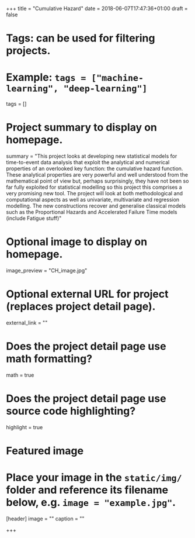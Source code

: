+++
title = "Cumulative Hazard"
date = 2018-06-07T17:47:36+01:00
draft = false

# Tags: can be used for filtering projects.
# Example: `tags = ["machine-learning", "deep-learning"]`
tags = []

# Project summary to display on homepage.
summary = "This project  looks at developing new statistical models for time-to-event data analysis that exploit the analytical and numerical properties of an overlooked key function: the cumulative hazard function. These analytical properties are very powerful and well understood from the mathematical point of view but, perhaps surprisingly, they have not been so far fully exploited for statistical modelling so this project this comprises a very promising new tool. The project will look at both methodological and computational aspects as well as univariate, multivariate and regression modelling. The new constructions recover and generalise classical  models such as the Proportional Hazards and Accelerated Failure Time models (include Fatigue stuff)"

# Optional image to display on homepage.
image_preview = "CH_image.jpg"

# Optional external URL for project (replaces project detail page).
external_link = ""

# Does the project detail page use math formatting?
math = true

# Does the project detail page use source code highlighting?
highlight = true

# Featured image
# Place your image in the `static/img/` folder and reference its filename below, e.g. `image = "example.jpg"`.
[header]
image = ""
caption = ""

+++
